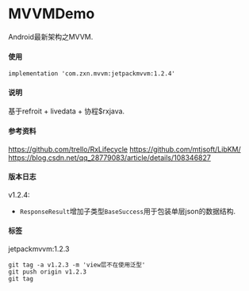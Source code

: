 # MVVMDemo
Android最新架构之MVVM.

#### 使用
```
implementation 'com.zxn.mvvm:jetpackmvvm:1.2.4'
```
#### 说明
基于refroit + livedata + 协程$rxjava.

#### 参考资料
https://github.com/trello/RxLifecycle
https://github.com/mtjsoft/LibKM/
https://blog.csdn.net/qq_28779083/article/details/108346827

#### 版本日志
v1.2.4:
- `ResponseResult`增加子类型`BaseSuccess`用于包装单层json的数据结构.


#### 标签

jetpackmvvm:1.2.3
```
git tag -a v1.2.3 -m 'view层不在使用泛型'
git push origin v1.2.3
git tag
```

